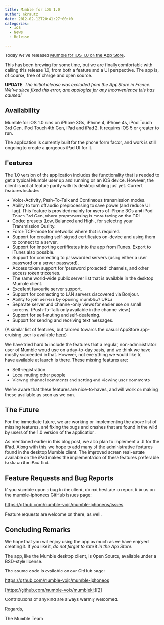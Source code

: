 ```yaml
---
title: Mumble for iOS 1.0
author: mkrautz
date: 2012-02-12T20:41:27+00:00
categories:
  - iOS
  - News
  - Release

---
```

Today we&#8217;ve released [Mumble for iOS 1.0 on the App Store][1].

This has been brewing for some time, but we are finally comfortable with calling this release 1.0, from both a feature and a UI perspective. The app is, of course, free of charge and open source.

**UPDATE:** _The initial release was excluded from the App Store in France. We&#8217;ve since fixed this error, and apologize for any inconvenience this has caused!_

<!--more-->

## Availability

Mumble for iOS 1.0 runs on iPhone 3Gs, iPhone 4, iPhone 4s, iPod Touch 3rd Gen, iPod Touch 4th Gen, iPad and iPad 2. It requires iOS 5 or greater to run.

The application is currently built for the phone form factor, and work is still ongoing to create a gorgeous iPad UI for it.

## Features

The 1.0 version of the application includes the functionality that is needed to get a typical Mumble user up and running on an iOS device. However, the client is not at feature parity with its desktop sibling just yet. Current features include:

* Voice-Activity, Push-To-Talk and Continuous transmission modes.
* Ability to turn off audio preprocessing to save power (and reduce UI lag). This feature is provided mainly for users of iPhone 3Gs and iPod Touch 3rd Gen, where preprocessing is more taxing on the CPU.
* Codec presets (Low, Balanced and High), for selecting your Transmission Quality.
* Force TCP-mode for networks where that is required.
* Support for creating self-signed certificates on-device and using them to connect to a server.
* Support for importing certificates into the app from iTunes. Export to iTunes also possible.
* Support for connecting to passworded servers (using either a user password or a server password).
* Access token support for &#8216;password protected&#8217; channels, and other access token trickeries.
* The same world-wide public server list that is available in the desktop Mumble client.
* Excellent favourite server support.
* Support for connecting to LAN servers discovered via Bonjour.
* Ability to join servers by opening mumble:// URLs
* Separate server and channel-only views for easier use on small screens. (Push-To-Talk only available in the channel view.)
* Support for self-muting and self-deafening.
* Support for sending and receiving text messages.

(A similar list of features, but tailored towards the casual AppStore app-cruising user is available [here][1])

We have tried hard to include the features that a regular, non-administrator user of Mumble would use on a day-to-day basis, and we think we have mostly succeeded in that. However, not everything we would like to have available at launch is there. These missing features are:

* Self-registration
* Local muting other people
* Viewing channel comments and setting and viewing user comments

We&#8217;re aware that these features are nice-to-haves, and will work on making these available as soon as we can.

## The Future

For the immediate future, we are working on implementing the above list of missing features, and fixing the bugs and crashes that are found in the wild by users of the 1.0 version of the application.

As mentioned earlier in this blog post, we also plan to implement a UI for the iPad. Along with this, we hope to add many of the administrative features found in the desktop Mumble client. The improved screen real-estate available on the iPad makes the implementation of these features preferable to do on the iPad first.

## Feature Requests and Bug Reports

If you stumble upon a bug in the client, do not hesitate to report it to us on the mumble-iphoneos GitHub issues page:

<https://github.com/mumble-voip/mumble-iphoneos/issues>

Feature requests are welcome on there, as well.

## Concluding Remarks

We hope that you will enjoy using the app as much as we have enjoyed creating it. If you like it, _do not forget to rate it in the App Store_.

The app, like the Mumble desktop client, is Open Source, available under a BSD-style license.

The source code is available on our GitHub page:

<https://github.com/mumble-voip/mumble-iphoneos>

[https://github.com/mumble-voip/mumblekit][2]

Contributions of any kind are always warmly welcomed.

Regards,

The Mumble Team

 [1]: https://itunes.apple.com/us/app/mumble/id443472808?mt=8
 [2]: https://github.com/mumble-voip/mumble-iphoneos
